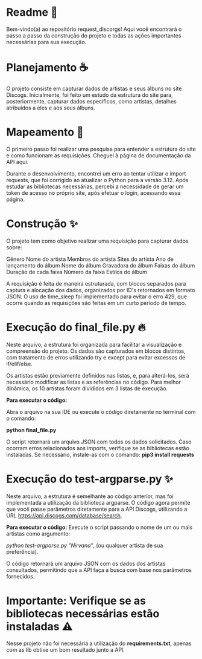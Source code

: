 # Readme 📜

Bem-vindo(a) ao repositório request_discorgs! Aqui você encontrará o passo a passo da construção do projeto e todas as ações importantes necessárias para sua execução.

# Planejamento ☕️

O projeto consiste em capturar dados de artistas e seus álbuns no site Discogs. Inicialmente, foi feito um estudo da estrutura do site para, posteriormente, capturar dados específicos, como artistas, detalhes atribuídos a eles e aos seus álbuns.

# Mapeamento 📜
O primeiro passo foi realizar uma pesquisa para entender a estrutura do site e como funcionam as requisições. Cheguei à página de documentação da API aqui.

Durante o desenvolvimento, encontrei um erro ao tentar utilizar o import requests, que foi corrigido ao atualizar o Python para a versão 3.12. Após estudar as bibliotecas necessárias, percebi a necessidade de gerar um token de acesso no próprio site, após efetuar o login, acessando essa página.

# Construção ✨

O projeto tem como objetivo realizar uma requisição para capturar dados sobre:

Gênero
Nome do artista
Membros do artista
Sites do artista
Ano de lançamento do álbum
Nome do álbum
Gravadora do álbum
Faixas do álbum
Duração de cada faixa
Número da faixa
Estilos do álbum

A requisição é feita de maneira estruturada, com blocos separados para captura e alocação dos dados, organizados por ID's retornados em formato JSON. O uso de time_sleep foi implementado para evitar o erro 429, que ocorre quando as requisições são feitas em um curto período de tempo.

# Execução do final_file.py 🔥

Neste arquivo, a estrutura foi organizada para facilitar a visualização e compreensão do projeto. Os dados são capturados em blocos distintos, com tratamento de erros utilizando try e except para evitar excessos de if/elif/else.

Os artistas estão previamente definidos nas listas, e, para alterá-los, será necessário modificar as listas e as referências no código. Para melhor dinâmica, os 10 artistas foram divididos em 3 listas de execução.

**Para executar o código:**

Abra o arquivo na sua IDE ou execute o código diretamente no terminal com o comando:

**python final_file.py**

O script retornará um arquivo JSON com todos os dados solicitados.
Caso ocorram erros relacionados aos imports, verifique se as bibliotecas estão instaladas. Se necessário, instale-as com o comando:
**pip3 install requests**

# Execução do test-argparse.py ✨

Neste arquivo, a estrutura é semelhante ao código anterior, mas foi implementada a utilização da biblioteca argparse. O código agora permite que você passe parâmetros diretamente para a API Discogs, utilizando a URL https://api.discogs.com/database/search.

**Para executar o código:**
Execute o script passando o nome de um ou mais artistas como argumento:

*python test-argparse.py "Nirvana"*, (ou qualquer artista de sua preferência).

O código retornará um arquivo JSON com os dados dos artistas consultados, permitindo que a API faça a busca com base nos parâmetros fornecidos.

# Importante: Verifique se as bibliotecas necessárias estão instaladas ⚠️ 

Nesse projeto não foi necessária a utilização do **requirements.txt**, apenas com as lib obtive um bom resultado junto a API.



